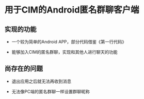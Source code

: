 # 用于CIM的Android匿名群聊客户端


## 实现的功能

* 一个较为简单的Android APP，部分代码借鉴《第一行代码》

* 能够加入CIM的匿名群聊，实现和其他人进行聊天的功能

## 尚存在的问题

* 退出应用之后就无法再收到消息

* 无法像PC端的匿名群聊一样设置群聊昵称

